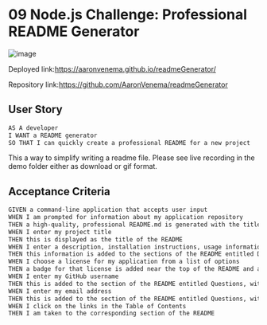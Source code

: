 # 09 Node.js Challenge: Professional README Generator

![image](https://user-images.githubusercontent.com/34764586/194960656-3aa6cfed-e0d9-4f80-bd27-0a68da3f4e23.png)

Deployed link:https://aaronvenema.github.io/readmeGenerator/

Repository link:https://github.com/AaronVenema/readmeGenerator

## User Story

```md
AS A developer
I WANT a README generator
SO THAT I can quickly create a professional README for a new project
```

This a way to simplify writing a readme file. Please see live recording in the demo folder either as download or gif format.

## Acceptance Criteria

```md
GIVEN a command-line application that accepts user input
WHEN I am prompted for information about my application repository
THEN a high-quality, professional README.md is generated with the title of my project and sections entitled Description, Table of Contents, Installation, Usage, License, Contributing, Tests, and Questions
WHEN I enter my project title
THEN this is displayed as the title of the README
WHEN I enter a description, installation instructions, usage information, contribution guidelines, and test instructions
THEN this information is added to the sections of the README entitled Description, Installation, Usage, Contributing, and Tests
WHEN I choose a license for my application from a list of options
THEN a badge for that license is added near the top of the README and a notice is added to the section of the README entitled License that explains which license the application is covered under
WHEN I enter my GitHub username
THEN this is added to the section of the README entitled Questions, with a link to my GitHub profile
WHEN I enter my email address
THEN this is added to the section of the README entitled Questions, with instructions on how to reach me with additional questions
WHEN I click on the links in the Table of Contents
THEN I am taken to the corresponding section of the README
```

